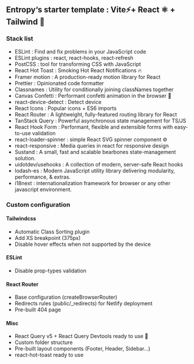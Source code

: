 ## Entropy‘s starter template : Vite⚡+ React ⚛️ + Tailwind 🍃

### Stack list

- ESLint : Find and fix problems in your JavaScript code
- ESLint plugins : react, react-hooks, react-refresh
- PostCSS : tool for transforming CSS with JavaScript
- React Hot Toast : Smoking Hot React Notifications 🔥
- Framer motion : A production-ready motion library for React
- Prettier : Opinionated code formatter
- Classnames : Utility for conditionally joining classNames together
- Canvas Confetti : Performant confetti animation in the browser 🎉
- react-device-detect : Detect device
- React Icons : Popular icons + ES6 imports
- React Router : A lightweight, fully-featured routing library for React
- TanStack Query : Powerful asynchronous state management for TS/JS
- React Hook Form : Performant, flexible and extensible forms with easy-to-use validation
- react-loader-spinner : simple React SVG spinner component ⚙️
- react-responsive : Media queries in react for responsive design
- Sustand : A small, fast and scalable bearbones state-management solution.
- uidotdev/usehooks : A collection of modern, server-safe React hooks
- lodash-es : Modern JavaScript utility library delivering modularity, performance, & extras.
- i18next : internationalization framework for browser or any other javascript environment.

### Custom configuration

#### Tailwindcss

- Automatic Class Sorting plugin
- Add XS breakpoint (375px)
- Disable hover effects when not supported by the device

#### ESLint

- Disable prop-types validation

#### React Router

- Base configuration (createBrowserRouter)
- Redirects rules (public/\_redirects) for Netlify deployment
- Pre-built 404 page

#### Misc

- React Query v5 + React Query Devtools ready to use 🚀
- Custom folder structure
- Pre-built layout components (Footer, Header, Sidebar...)
- react-hot-toast ready to use
